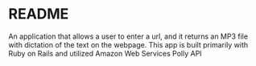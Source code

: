 # README

An application that allows a user to enter a url, and it returns an MP3 file with dictation of the text on the webpage. This app is built primarily with Ruby on Rails and utilized Amazon Web Services Polly API
